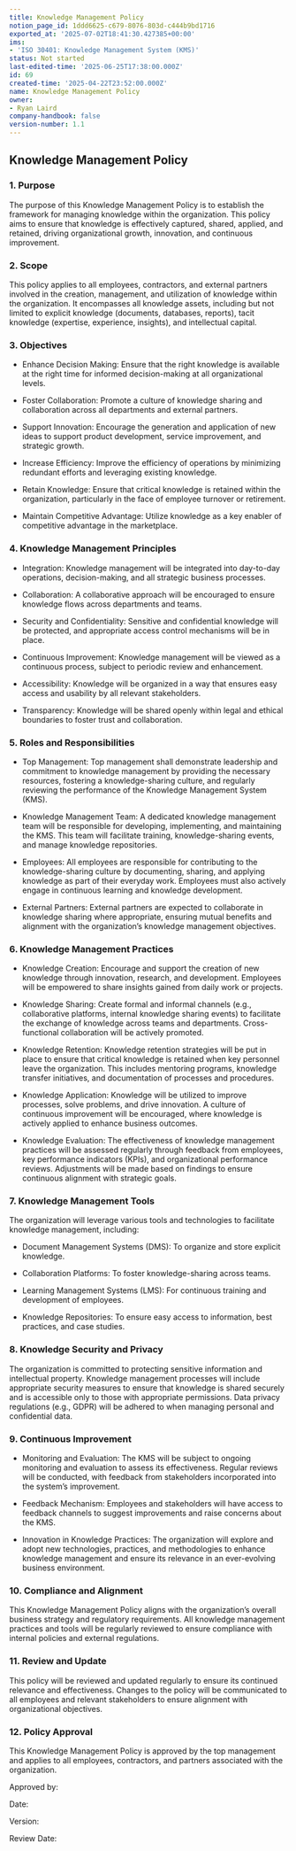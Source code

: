 ```yaml
---
title: Knowledge Management Policy
notion_page_id: 1ddd6625-c679-8076-803d-c444b9bd1716
exported_at: '2025-07-02T18:41:30.427385+00:00'
ims:
- 'ISO 30401: Knowledge Management System (KMS)'
status: Not started
last-edited-time: '2025-06-25T17:38:00.000Z'
id: 69
created-time: '2025-04-22T23:52:00.000Z'
name: Knowledge Management Policy
owner:
- Ryan Laird
company-handbook: false
version-number: 1.1
---
```


## Knowledge Management Policy

### 1. Purpose

The purpose of this Knowledge Management Policy is to establish the framework for managing knowledge within the organization. This policy aims to ensure that knowledge is effectively captured, shared, applied, and retained, driving organizational growth, innovation, and continuous improvement.

### 2. Scope

This policy applies to all employees, contractors, and external partners involved in the creation, management, and utilization of knowledge within the organization. It encompasses all knowledge assets, including but not limited to explicit knowledge (documents, databases, reports), tacit knowledge (expertise, experience, insights), and intellectual capital.

### 3. Objectives

- Enhance Decision Making: Ensure that the right knowledge is available at the right time for informed decision-making at all organizational levels.

- Foster Collaboration: Promote a culture of knowledge sharing and collaboration across all departments and external partners.

- Support Innovation: Encourage the generation and application of new ideas to support product development, service improvement, and strategic growth.

- Increase Efficiency: Improve the efficiency of operations by minimizing redundant efforts and leveraging existing knowledge.

- Retain Knowledge: Ensure that critical knowledge is retained within the organization, particularly in the face of employee turnover or retirement.

- Maintain Competitive Advantage: Utilize knowledge as a key enabler of competitive advantage in the marketplace.

### 4. Knowledge Management Principles

- Integration: Knowledge management will be integrated into day-to-day operations, decision-making, and all strategic business processes.

- Collaboration: A collaborative approach will be encouraged to ensure knowledge flows across departments and teams.

- Security and Confidentiality: Sensitive and confidential knowledge will be protected, and appropriate access control mechanisms will be in place.

- Continuous Improvement: Knowledge management will be viewed as a continuous process, subject to periodic review and enhancement.

- Accessibility: Knowledge will be organized in a way that ensures easy access and usability by all relevant stakeholders.

- Transparency: Knowledge will be shared openly within legal and ethical boundaries to foster trust and collaboration.

### 5. Roles and Responsibilities

- Top Management: Top management shall demonstrate leadership and commitment to knowledge management by providing the necessary resources, fostering a knowledge-sharing culture, and regularly reviewing the performance of the Knowledge Management System (KMS).

- Knowledge Management Team: A dedicated knowledge management team will be responsible for developing, implementing, and maintaining the KMS. This team will facilitate training, knowledge-sharing events, and manage knowledge repositories.

- Employees: All employees are responsible for contributing to the knowledge-sharing culture by documenting, sharing, and applying knowledge as part of their everyday work. Employees must also actively engage in continuous learning and knowledge development.

- External Partners: External partners are expected to collaborate in knowledge sharing where appropriate, ensuring mutual benefits and alignment with the organization’s knowledge management objectives.

### 6. Knowledge Management Practices

- Knowledge Creation: Encourage and support the creation of new knowledge through innovation, research, and development. Employees will be empowered to share insights gained from daily work or projects.

- Knowledge Sharing: Create formal and informal channels (e.g., collaborative platforms, internal knowledge sharing events) to facilitate the exchange of knowledge across teams and departments. Cross-functional collaboration will be actively promoted.

- Knowledge Retention: Knowledge retention strategies will be put in place to ensure that critical knowledge is retained when key personnel leave the organization. This includes mentoring programs, knowledge transfer initiatives, and documentation of processes and procedures.

- Knowledge Application: Knowledge will be utilized to improve processes, solve problems, and drive innovation. A culture of continuous improvement will be encouraged, where knowledge is actively applied to enhance business outcomes.

- Knowledge Evaluation: The effectiveness of knowledge management practices will be assessed regularly through feedback from employees, key performance indicators (KPIs), and organizational performance reviews. Adjustments will be made based on findings to ensure continuous alignment with strategic goals.

### 7. Knowledge Management Tools

The organization will leverage various tools and technologies to facilitate knowledge management, including:

- Document Management Systems (DMS): To organize and store explicit knowledge.

- Collaboration Platforms: To foster knowledge-sharing across teams.

- Learning Management Systems (LMS): For continuous training and development of employees.

- Knowledge Repositories: To ensure easy access to information, best practices, and case studies.

### 8. Knowledge Security and Privacy

The organization is committed to protecting sensitive information and intellectual property. Knowledge management processes will include appropriate security measures to ensure that knowledge is shared securely and is accessible only to those with appropriate permissions. Data privacy regulations (e.g., GDPR) will be adhered to when managing personal and confidential data.

### 9. Continuous Improvement

- Monitoring and Evaluation: The KMS will be subject to ongoing monitoring and evaluation to assess its effectiveness. Regular reviews will be conducted, with feedback from stakeholders incorporated into the system’s improvement.

- Feedback Mechanism: Employees and stakeholders will have access to feedback channels to suggest improvements and raise concerns about the KMS.

- Innovation in Knowledge Practices: The organization will explore and adopt new technologies, practices, and methodologies to enhance knowledge management and ensure its relevance in an ever-evolving business environment.

### 10. Compliance and Alignment

This Knowledge Management Policy aligns with the organization’s overall business strategy and regulatory requirements. All knowledge management practices and tools will be regularly reviewed to ensure compliance with internal policies and external regulations.

### 11. Review and Update

This policy will be reviewed and updated regularly to ensure its continued relevance and effectiveness. Changes to the policy will be communicated to all employees and relevant stakeholders to ensure alignment with organizational objectives.

### 12. Policy Approval

This Knowledge Management Policy is approved by the top management and applies to all employees, contractors, and partners associated with the organization.

<!-- Unsupported block type: divider -->

Approved by:

Date:

Version:

Review Date: